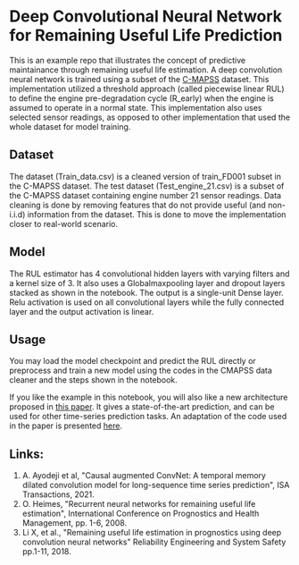 # Deep Convolutional Neural Network for Remaining Useful Life Prediction 
This is an example repo that illustrates the concept of predictive maintainance through remaining useful life estimation. A deep convolution neural network is trained using a subset of the [C-MAPSS](https://ti.arc.nasa.gov/tech/dash/groups/pcoe/prognostic-data-repository/) dataset. This implementation utilized a threshold approach (called piecewise linear RUL) to define the engine pre-degradation cycle (R_early) when the engine is assumed to operate in a normal state. This implementation also uses selected sensor readings, as opposed to other implementation that used the whole dataset for model training. 

## Dataset
The dataset (Train_data.csv) is a cleaned version of train_FD001 subset in the C-MAPSS dataset. The test dataset (Test_engine_21.csv) is a subset of the C-MAPSS dataset containing engine number 21 sensor readings. Data cleaning is done by removing features that do not provide useful (and non-i.i.d) information from the dataset. This is done to move the implementation closer to real-world scenario.


## Model
The RUL estimator has 4 convolutional hidden layers with varying filters and a kernel size of 3. It also uses a Globalmaxpooling layer and dropout layers stacked as shown in the notebook. The output is a single-unit Dense layer. Relu activation is used on all convolutional layers while the fully connected layer and the output activation is linear. 

## Usage
You may load the model checkpoint and predict the RUL directly or preprocess and train a new model using the codes in the CMAPSS data cleaner and the steps shown in the notebook.

If you like the example in this notebook, you will also like a new architecture proposed in [this paper](https://www.researchgate.net/publication/351693960_Causal_augmented_ConvNet_A_temporal_memory_dilated_convolution_model_for_long-sequence_time_series_prediction). It gives a state-of-the-art prediction, and can be used for other time-series prediction tasks. An adaptation of the code used in the paper is presented [here](https://github.com/abiodun-ayodeji/CaConvNet_for_time_series). 

## Links:
1. A. Ayodeji et al, "Causal augmented ConvNet: A temporal memory dilated convolution model for long-sequence time series prediction", ISA Transactions, 2021.
2. O. Heimes, "Recurrent neural networks for remaining useful life estimation", International Conference on Prognostics and Health Management, pp. 1-6, 2008.
3. Li X, et al., "Remaining useful life estimation in prognostics using deep convolution neural networks" Reliability Engineering and System Safety pp.1-11, 2018. 
